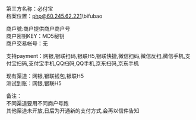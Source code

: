 ﻿第三方名称：必付宝  
档案位置：php@60.245.62.221\bifubao  
  
商戶號:商户提供商户商户号  
商户密钥KEY：MD5秘钥  
商户交易帐号：无  
  
支持payment：网银,银联扫码,银联H5,银联快捷,微信扫码,微信反扫,微信手机,支付宝扫码,支付宝手机,QQ扫码,QQ手机,京东扫码,京东手机  
  
现有渠道：网银,银联钱包,银联H5  
测试到账：网银,银联H5  
  
备注：  
不同渠道要用不同商户号跑  
其他渠道未开放,日后为开通新的支付方式,会再以信件告知  